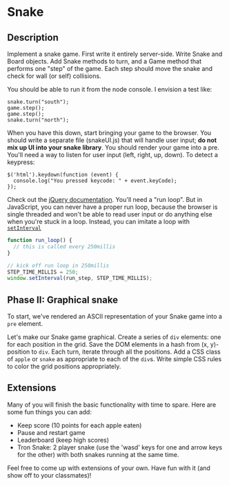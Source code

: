 # Snake

## Description

Implement a snake game. First write it entirely server-side. Write
Snake and Board objects. Add Snake methods to turn, and a Game method
that performs one "step" of the game. Each step should move the snake
and check for wall (or self) collisions.

You should be able to run it from the node console. I envision a test like:

    snake.turn("south");
    game.step();
    game.step();
    snake.turn("north");

When you have this down, start bringing your game to the browser. You
should write a separate file (snakeUI.js) that will handle user
input; **do not mix up UI into your snake library**. You should render
your game into a pre. You'll need a way to listen for user input
(left, right, up, down). To detect a keypress:

    $('html').keydown(function (event) {
      console.log("You pressed keycode: " + event.keyCode);
    });

Check out the [jQuery documentation][keydown-doc]. You'll need a "run
loop".  But in JavaScript, you can never have a proper run loop,
because the browser is single threaded and won't be able to read user
input or do anything else when you're stuck in a loop. Instead, you
can imitate a loop with [`setInterval`][setInterval-doc]

```javascript
function run_loop() {
  // this is called every 250millis
}

// kick off run loop in 250millis
STEP_TIME_MILLIS = 250;
window.setInterval(run_step, STEP_TIME_MILLIS);
```

[keydown-doc]: http://api.jquery.com/keydown/
[setInterval-doc]: https://developer.mozilla.org/en-US/docs/DOM/window.setTimeout

## Phase II: Graphical snake

To start, we've rendered an ASCII representation of your Snake game
into a `pre` element.

Let's make our Snake game graphical. Create a series of `div`
elements: one for each position in the grid. Save the DOM elements in
a hash from (x, y)-position to `div`. Each turn, iterate through all
the positions. Add a CSS class of `apple` or `snake` as appropriate to
each of the `div`s. Write simple CSS rules to color the grid positions
appropriately.

## Extensions

Many of you will finish the basic functionality with time to spare. Here are
some fun things you can add: 

* Keep score (10 points for each apple eaten)
* Pause and restart game
* Leaderboard (keep high scores)
* Tron Snake: 2 player snake (use the 'wasd' keys for one and arrow keys for the other) 
  with both snakes running at the same time.

Feel free to come up with extensions of your own. Have fun with it (and show off
to your classmates)!

